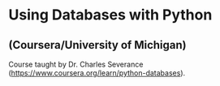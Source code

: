 # Using Databases with Python 
## (Coursera/University of Michigan)

Course taught by Dr. Charles Severance (https://www.coursera.org/learn/python-databases).
